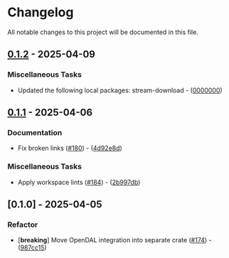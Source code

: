 # Changelog

All notable changes to this project will be documented in this file.

## [0.1.2](https://github.com/aschey/stream-download-rs/compare/stream-download-opendal-v0.1.1..stream-download-opendal-v0.1.2) - 2025-04-09

### Miscellaneous Tasks

- Updated the following local packages: stream-download - ([0000000](https://github.com/aschey/stream-download-rs/commit/0000000))

## [0.1.1](https://github.com/aschey/stream-download-rs/compare/stream-download-opendal-v0.1.0..stream-download-opendal-v0.1.1) - 2025-04-06

### Documentation

- Fix broken links ([#180](https://github.com/aschey/stream-download-rs/issues/180)) - ([4d92e8d](https://github.com/aschey/stream-download-rs/commit/4d92e8d1bc2982dc33a5919b7a924b984bec712c))

### Miscellaneous Tasks

- Apply workspace lints ([#184](https://github.com/aschey/stream-download-rs/issues/184)) - ([2b997db](https://github.com/aschey/stream-download-rs/commit/2b997dbab4b1b4b33615410995c7fe68ef2f0ddf))

## [0.1.0] - 2025-04-05

### Refactor

- [**breaking**] Move OpenDAL integration into separate crate ([#174](https://github.com/aschey/stream-download-rs/issues/174)) - ([987cc15](https://github.com/aschey/stream-download-rs/commit/987cc15f5307df96598d3f4d13bb04409d2b7dcf))

